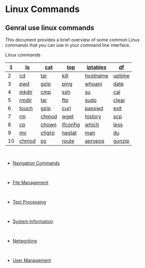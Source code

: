 #  Linux Commands
## Genral use linux commands
This document provides a brief overview of some common Linux commands that you can use in your command line interface.

<span id="top">Linux commands</span>


|1 | [ls](commands/navigation_commands.md)  | [cat](commands/file_management.md)   | [top](commands/system_information.md)     | [iptables](#31) | [df](#40)     |
|--|----------------------------------------|--------------------------------------|----------------|-----------------|---------------|
|2 | [cd](commands/navigation_commands.md)  | [tar](commands/file_management.md)   | [kill](commands/others.md)    | [hostname](#32) | [uptime](#41) |
|3 | [pwd](commands/navigation_commands.md) | [gzip](commands/file_management.md)  | [ping](#23)    | [whoani](#33)   | [date](#42)   |
|4 | [mkdir](commands/file_management.md)   | [cmp](commands/file_management.md)   | [ssh](#24)     | [su](#50)       | [cal](#43)    |
|5 | [rmdir](commands/file_management.md)   | [tar](commands/file_management.md)   | [ftp](#25)     | [sudo](#34)     | [clear](#44)  |
|6 | [touch](commands/file_management.md)   | [gzip](commands/file_management.md)  | [curl](#26)    | [passwd](#35)   | [exit](#45)   |
|7 | [rm](commands/file_management.md)      | [chmod](commands/file_management.md) | [wget](#27)    | [history](#36)  | [scp](#46)    |
|8 | [cp](commands/file_management.md)      | [chown](commands/user_management.md) | [ifconfig](#28)| [which](#37)    | [less](#47)   |
|9 | [mv](commands/file_management.md)      | [chgrp](#18)                         | [nestat](#29)  | [man](#38)      | [du](#48)     |
|10| [chmod](commands/file_management.md)   | [ps](#19)                            | [route](#30)   | [apropos](#39)  | [gunzip](#49) |

<br />


- [Navigation Commands](commands/navigation_commands.md)

<br />

- [File Management](commands/file_management.md)

<br />

- [Text Processing](commands/text_processing.md)

<br/>

- [System Information](commands/system_information.md)

<br/>

- [Networking](commands/networking.md)

<br/>

- [User Management](commands/user_management.md)




